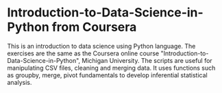# Introduction-to-Data-Science-in-Python from Coursera
This is an introduction to data science using Python language. The exercises are the same as the Coursera online course "Introduction-to-Data-Science-in-Python", Michigan University.
The scripts are useful for manipulating CSV files, cleaning and merging data. It uses functions such as groupby, merge, pivot fundamentals to develop inferential statistical analysis.
